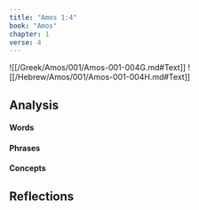 ```yaml
---
title: "Amos 1:4"
book: "Amos"
chapter: 1
verse: 4
---
```

![[/Greek/Amos/001/Amos-001-004G.md#Text]]
![[/Hebrew/Amos/001/Amos-001-004H.md#Text]]

## Analysis

#### Words

#### Phrases

#### Concepts

## Reflections
